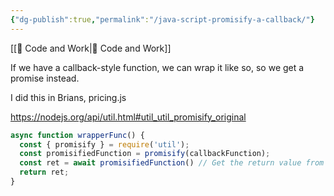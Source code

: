 ```yaml
---
{"dg-publish":true,"permalink":"/java-script-promisify-a-callback/"}
---
```



[[📘 Code and Work\|📘 Code and Work]]

If we have a callback-style function, we can wrap it like so, so we get a promise instead.

I did this in Brians, pricing.js

https://nodejs.org/api/util.html#util_util_promisify_original

```js
async function wrapperFunc() {
  const { promisify } = require('util');
  const promisifiedFunction = promisify(callbackFunction);
  const ret = await promisifiedFunction() // Get the return value from the promisified function
  return ret;
}
```